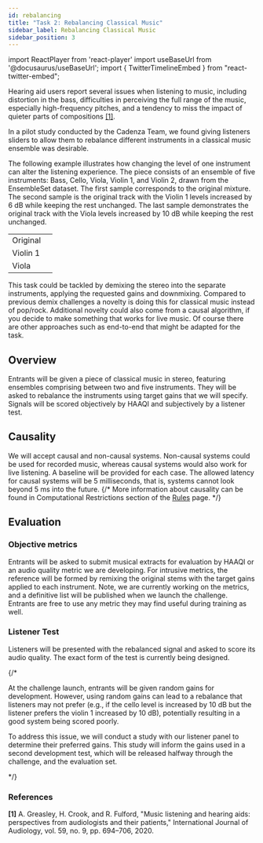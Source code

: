 ```yaml
---
id: rebalancing
title: "Task 2: Rebalancing Classical Music"
sidebar_label: Rebalancing Classical Music
sidebar_position: 3
---
```

import ReactPlayer from 'react-player'
import useBaseUrl from '@docusaurus/useBaseUrl';
import { TwitterTimelineEmbed } from "react-twitter-embed";

Hearing aid users report several issues when listening to music, including distortion in the bass, difficulties in 
perceiving the full range of the music, especially high-frequency pitches, and a tendency to miss the impact of quieter 
parts of compositions [[1]](#refs).

In a pilot study conducted by the Cadenza Team, we found giving listeners sliders to allow them to rebalance different instruments
in a classical music ensemble was desirable.

The following example illustrates how changing the level of one instrument can alter the listening experience. 
The piece consists of an ensemble of five instruments: Bass, Cello, Viola, Violin 1, and Violin 2, drawn from the EnsembleSet dataset. 
The first sample corresponds to the original mixture. The second sample is the original track with the Violin 1 levels increased 
by 6 dB while keeping the rest unchanged. The last sample demonstrates the original track with the Viola levels increased 
by 10 dB while keeping the rest unchanged.

|          |                                                                                                                   |
|----------|-------------------------------------------------------------------------------------------------------------------|
| Original | <ReactPlayer pip controls volume="0.25" width="300px" height="50px" url='/audios/cad2/classical_original.mp3' />  |
| Violin 1 | <ReactPlayer pip controls volume="0.25" width="300px" height="50px" url='/audios/cad2/classical_violin.mp3' />    |
| Viola    | <ReactPlayer pip controls volume="0.25" width="300px" height="50px" url='/audios/cad2/classical_viola.mp3'/>      |

This task could be tackled by demixing the stereo into the separate instruments, applying the requested gains and downmixing. Compared to previous demix challenges a novelty is doing this for classical music instead of pop/rock. Additional novelty could also come from a causal algorithm, if you decide to make something that works for live music. Of course there are other approaches such as end-to-end that might be adapted for the task.

## Overview

Entrants will be given a piece of classical music in stereo, featuring ensembles comprising between two and five instruments. They will be asked to rebalance the instruments using target gains that we will specify. Signals will be scored objectively by HAAQI and subjectively by a listener test.

## Causality

We will accept causal and non-causal systems. Non-causal systems could be used for recorded music, whereas causal systems would also work for live listening. A baseline will be provided for each case. The allowed latency for causal systems will be 5 milliseconds, that is, systems cannot look beyond 5 ms into the future. 
{/*
More information about causality can be found in Computational Restrictions section of the [Rules](Take%20Part/rules) page.
*/}
## Evaluation

### Objective metrics

Entrants will be asked to submit musical extracts for evaluation by HAAQI or an audio quality metric we are developing. For intrusive metrics, the reference will be formed by remixing the original stems with the target gains applied to each instrument. Note, we are currently working on the metrics, and a definitive list will be published when we launch the challenge. Entrants are free to use any metric they may find useful during training as well.

### Listener Test

Listeners will be presented with the rebalanced signal and asked to score its audio quality. The exact form of the test is currently being designed.

{/*

At the challenge launch, entrants will be given random gains for development. 
However, using random gains can lead to a rebalance that listeners may not prefer 
(e.g., if the cello level is increased by 10 dB but the listener prefers the violin 1 increased by 10 dB), 
potentially resulting in a good system being scored poorly.

To address this issue, we will conduct a study with our listener panel to determine their preferred gains. 
This study will inform the gains used in a second development test, which will be released halfway through the challenge, 
and the evaluation set.

*/}

### References
<a name="refs"></a>

**[1]** A. Greasley, H. Crook, and R. Fulford, "Music listening and hearing aids: perspectives from audiologists and their patients," International Journal of Audiology, vol. 59, no. 9, pp. 694–706, 2020.  
